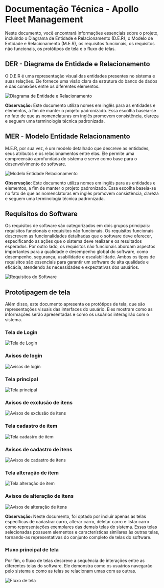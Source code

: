 # Documentação Técnica - Apollo Fleet Management

Neste documento, você encontrará informações essenciais sobre o projeto, incluindo o Diagrama de Entidade e Relacionamento (D.E.R), o Modelo de Entidade e Relacionamento (M.E.R), os requisitos funcionais, os requisitos não funcionais, os protótipos de tela e o fluxo de telas.

## DER - Diagrama de Entidade e Relacionamento

O D.E.R é uma representação visual das entidades presentes no sistema e suas relações. Ele fornece uma visão clara da estrutura do banco de dados e das conexões entre os diferentes elementos.

![Diagrama de Entidade e Relacionamento](../src/assets/images/DER.png)

**Observação:**
Este documento utiliza nomes em inglês para as entidades e elementos, a fim de manter o projeto padronizado. Essa escolha baseia-se no fato de que as nomenclaturas em inglês promovem consistência, clareza e seguem uma terminologia técnica padronizada.

## MER - Modelo Entidade Relacionamento

M.E.R, por sua vez, é um modelo detalhado que descreve as entidades, seus atributos e os relacionamentos entre elas. Ele permite uma compreensão aprofundada do sistema e serve como base para o desenvolvimento do software.

![Modelo Entidade Relacionamento](../src/assets/images/MER.png)

**Observação:**
Este documento utiliza nomes em inglês para as entidades e elementos, a fim de manter o projeto padronizado. Essa escolha baseia-se no fato de que as nomenclaturas em inglês promovem consistência, clareza e seguem uma terminologia técnica padronizada.

## Requisitos do Software

Os requisitos de software são categorizados em dois grupos principais: requisitos funcionais e requisitos não funcionais. Os requisitos funcionais descrevem as funcionalidades detalhadas que o software deve oferecer, especificando as ações que o sistema deve realizar e os resultados esperados. Por outro lado, os requisitos não funcionais abordam aspectos importantes para a qualidade e desempenho global do software, como desempenho, segurança, usabilidade e escalabilidade. Ambos os tipos de requisitos são essenciais para garantir um software de alta qualidade e eficácia, atendendo às necessidades e expectativas dos usuários.

![Requisitos do Software](../src/assets/images/software-requirements.png)

## Prototipagem de tela

Além disso, este documento apresenta os protótipos de tela, que são representações visuais das interfaces do usuário. Eles mostram como as informações serão apresentadas e como os usuários interagirão com o sistema.

### Tela de Login

![Tela de Login](../src/assets/images/screen-login.png)

### Avisos de login

![Avisos de login](../src/assets/images/screen-error-login.png)

### Tela principal

![Tela principal](../Assets/Component%2010.png)

### Avisos de exclusão de itens

![Avisos de exclusão de itens](../src/assets/images/screen-delete.png)

### Tela cadastro de item

![Tela cadastro de item](../src/assets/images/screen-create.png)

### Avisos de cadastro de itens

![Avisos de cadastro de itens](../src/assets/images/screen-error-create.png)

### Tela alteração de item

![Tela alteração de item](../src/assets/images/screen-update.png)

### Avisos de alteração de itens

![Avisos de alteração de itens](../src/assets/images/screen-error-update.png)

**Observação:**
Neste documento, foi optado por incluir apenas as telas específicas de cadastrar carro, alterar carro, deletar carro e listar carro como representações exemplares das demais telas do sistema. Essas telas selecionadas possuem elementos e características similares às outras telas, tornando-as representativas do conjunto completo de telas do software.

### Fluxo principal de tela

Por fim, o fluxo de telas descreve a sequência de interações entre as diferentes telas do software. Ele demonstra como os usuários navegarão pelo sistema e como as telas se relacionam umas com as outras.

![Fluxo de tela](../src/assets/images/workflow-screen.png)

